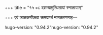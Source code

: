 +++
title = "१५ ०८ दशम्यामुत्थितायां स्नातायाम्"

+++
एवं जातकर्मोक्त्वा क्रमप्राप्तं नामकरणमाह—

hugo-version: "0.94.2"hugo-version: "0.94.2"
